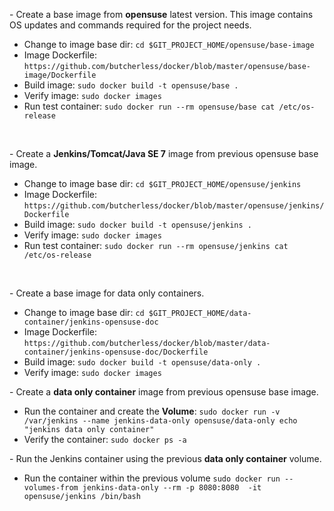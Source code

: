 <p>- Create a base image from <b>opensuse</b> latest version. This image contains OS updates and commands required for the project needs.</p>
<ul>

<li>Change to image base dir:
<code>cd $GIT_PROJECT_HOME/opensuse/base-image</code>

<li>Image Dockerfile:
<code>https://github.com/butcherless/docker/blob/master/opensuse/base-image/Dockerfile</code>

<li>Build image:
<code>sudo docker build -t opensuse/base .</code>

<li>Verify image:
<code>sudo docker images</code>

<li>Run test container:
<code>sudo docker run --rm opensuse/base cat /etc/os-release</code>

</ul>
<br/>


<p>- Create a <b>Jenkins/Tomcat/Java SE 7</b> image from previous opensuse base image.</p>
<ul>

<li>Change to image base dir:
<code>cd $GIT_PROJECT_HOME/opensuse/jenkins</code>

<li>Image Dockerfile:
<code>https://github.com/butcherless/docker/blob/master/opensuse/jenkins/Dockerfile</code>

<li>Build image:
<code>sudo docker build -t opensuse/jenkins .</code>

<li>Verify image:
<code>sudo docker images</code>

<li>Run test container:
<code>sudo docker run --rm opensuse/jenkins cat /etc/os-release</code>

</ul>
<br/>


<p>- Create a base image for data only containers.</p>
<ul>

<li>Change to image base dir:
<code>cd $GIT_PROJECT_HOME/data-container/jenkins-opensuse-doc</code>

<li>Image Dockerfile:
<code>https://github.com/butcherless/docker/blob/master/data-container/jenkins-opensuse-doc/Dockerfile</code>

<li>Build image:
<code>sudo docker build -t opensuse/data-only .</code>

<li>Verify image:
<code>sudo docker images</code>

</ul>


<p>- Create a <b>data only container</b> image from previous opensuse base image.</p>
<ul>

<li>Run the container and create the <b>Volume</b>:
<code>sudo docker run -v /var/jenkins --name jenkins-data-only opensuse/data-only echo "jenkins data only container"</code>

<li>Verify the container:
<code>sudo docker ps -a</code>

</ul>


<p>- Run the Jenkins container using the previous <b>data only container</b> volume.</p>
<ul>

<li>Run the container within the previous volume
<code>sudo docker run --volumes-from jenkins-data-only --rm -p 8080:8080  -it opensuse/jenkins /bin/bash</code>

</ul>
